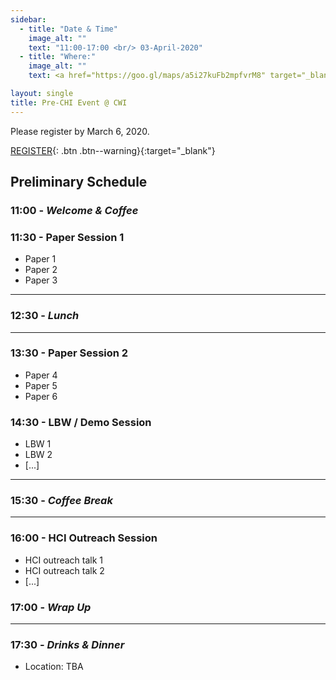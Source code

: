 ```yaml
---
sidebar:
  - title: "Date & Time"
    image_alt: ""
    text: "11:00-17:00 <br/> 03-April-2020"
  - title: "Where:"
    image_alt: ""
    text: <a href="https://goo.gl/maps/a5i27kuFb2mpfvrM8" target="_blank">CWI, Science Park 123 <br/> 1098 XG, Amsterdam </a>

layout: single
title: Pre-CHI Event @ CWI
---
```


Please register by March 6, 2020.

[REGISTER](https://forms.gle/TqR1QZuLj6M683g39){: .btn .btn--warning}{:target="\_blank"}

## Preliminary Schedule

### 11:00 - *Welcome &amp; Coffee*

### 11:30 - Paper Session 1

- Paper 1
- Paper 2
- Paper 3

---
### 12:30 - *Lunch*
---

### 13:30 - Paper Session 2

- Paper 4
- Paper 5
- Paper 6

### 14:30 - LBW / Demo Session

- LBW 1
- LBW 2
- [...]

---
### 15:30 - *Coffee Break*
---
### 16:00 - HCI Outreach Session

- HCI outreach talk 1
- HCI outreach talk 2
- [...]

### 17:00 - *Wrap Up*
---
### 17:30 - *Drinks &amp; Dinner*

- Location: TBA
